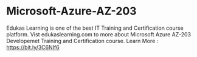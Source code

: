 # Microsoft-Azure-AZ-203
Edukas Learning is one of the best IT Training and Certification course platform. Vist edukaslearning.com to more about Microsoft Azure AZ-203 Developemet Training and Certification course.  Learn More : https://bit.ly/3C6NIf6
